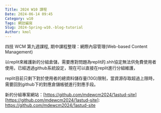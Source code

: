 ```yaml
---
Title: 2024 W10 課程
Date: 2024-06-14 09:45
Category: w10
Tags: 網誌編寫
Slug: 2024-Spring-w10.-blog-tutorial
Author: kmol
---
```


四技 WCM 第九週課程, 期中課程整理：網際內容管理(Web-based Content Management)

<!-- PELICAN_END_SUMMARY -->

以replit來維護新的分組倉儲，需要應對問題為replit的.shh協定無法供免費使用者使用，已經透過github系統設定，現在可以直接在replit進行分組維護，

replit目前只剩下對於使用者的總資料儲存量(10G)限制，當資源存取超過上限時，需要回到github下的對應倉儲帳號進行對應手段。

新的分組專案網站：[https://github.com/mdewcm2024/1astud-site]
[https://github.com/mdewcm2024/1astud-site]: https://github.com/mdewcm2024/1astud-site